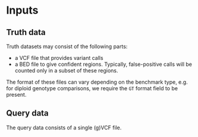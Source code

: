 Inputs
======

## Truth data

Truth datasets may consist of the following parts:

* a VCF file that provides variant calls
* a BED file to give confident regions. Typically, false-positive calls will
  be counted only in a subset of these regions.

The format of these files can vary depending on the benchmark type, e.g. for
diploid genotype comparisons, we require the `GT` format field to be present.

## Query data

The query data consists of a single (g)VCF file.

